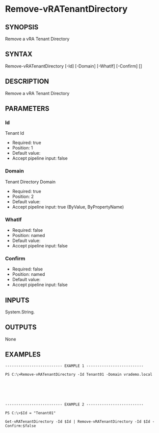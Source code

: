 # Remove-vRATenantDirectory

## SYNOPSIS
    
Remove a vRA Tenant Directory

## SYNTAX
 Remove-vRATenantDirectory [-Id] <String> [-Domain] <String> [-WhatIf] [-Confirm] [<CommonParameters>]     

## DESCRIPTION

Remove a vRA Tenant Directory

## PARAMETERS


### Id

Tenant Id

* Required: true
* Position: 1
* Default value: 
* Accept pipeline input: false

### Domain

Tenant Directory Domain

* Required: true
* Position: 2
* Default value: 
* Accept pipeline input: true (ByValue, ByPropertyName)

### WhatIf


* Required: false
* Position: named
* Default value: 
* Accept pipeline input: false

### Confirm


* Required: false
* Position: named
* Default value: 
* Accept pipeline input: false

## INPUTS

System.String.

## OUTPUTS

None

## EXAMPLES
```
-------------------------- EXAMPLE 1 --------------------------

PS C:\>Remove-vRATenantDirectory -Id Tenant01 -Domain vrademo.local






-------------------------- EXAMPLE 2 --------------------------

PS C:\>$Id = "Tenant01"

Get-vRATenantDirectory -Id $Id | Remove-vRATenantDirectory -Id $Id -Confirm:$false
```

